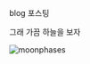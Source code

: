 

blog 포스팅

그래 가끔 하늘을 보자 

![moonphases](https://cloud.githubusercontent.com/assets/2464016/9532903/700b2b90-4d49-11e5-9f46-5dec2e771f9d.jpg)
